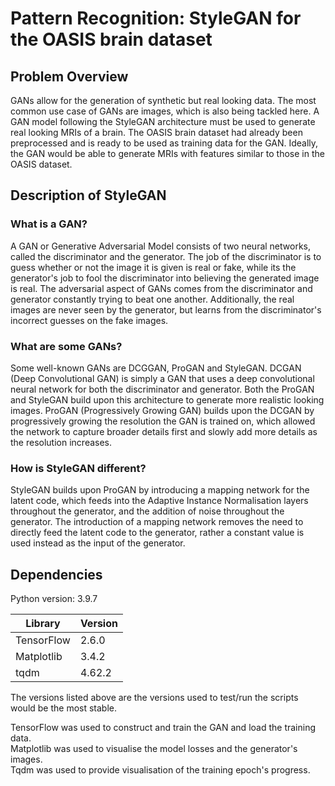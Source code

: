# Pattern Recognition: StyleGAN for the OASIS brain dataset

## Problem Overview

GANs allow for the generation of synthetic but real looking data. The most common use case of GANs are images, which is also being tackled here. A GAN model following the StyleGAN architecture must be used to generate real looking MRIs of a brain. The OASIS brain dataset had already been preprocessed and is ready to be used as training data for the GAN. Ideally, the GAN would be able to generate MRIs with features similar to those in the OASIS dataset.

## Description of StyleGAN

### What is a GAN?

A GAN or Generative Adversarial Model consists of two neural networks, called the discriminator and the generator. The job of the discriminator is to guess whether or not the image it is given is real or fake, while its the generator's job to fool the discriminator into believing the generated image is real. The adversarial aspect of GANs comes from the discriminator and generator constantly trying to beat one another. Additionally, the real images are never seen by the generator, but learns from the discriminator's incorrect guesses on the fake images.

### What are some GANs?

Some well-known GANs are DCGGAN, ProGAN and StyleGAN. DCGAN (Deep Convolutional GAN) is simply a GAN that uses a deep convolutional neural network for both the discriminator and generator. Both the ProGAN and StyleGAN build upon this architecture to generate more realistic looking images. ProGAN (Progressively Growing GAN) builds upon the DCGAN by progressively growing the resolution the GAN is trained on, which allowed the network to capture broader details first and slowly add more details as the resolution increases.

### How is StyleGAN different?

StyleGAN builds upon ProGAN by introducing a mapping network for the latent code, which feeds into the Adaptive Instance Normalisation layers throughout the generator, and the addition of noise throughout the generator. The introduction of a mapping network removes the need to directly feed the latent code to the generator, rather a constant value is used instead as the input of the generator.

## Dependencies

Python version: 3.9.7

| Library    | Version |
| ---------- | ------- |
| TensorFlow | 2.6.0   |
| Matplotlib | 3.4.2   |
| tqdm       | 4.62.2  |

The versions listed above are the versions used to test/run the scripts would be the most stable.

TensorFlow was used to construct and train the GAN and load the training data.  
Matplotlib was used to visualise the model losses and the generator's images.  
Tqdm was used to provide visualisation of the training epoch's progress.

